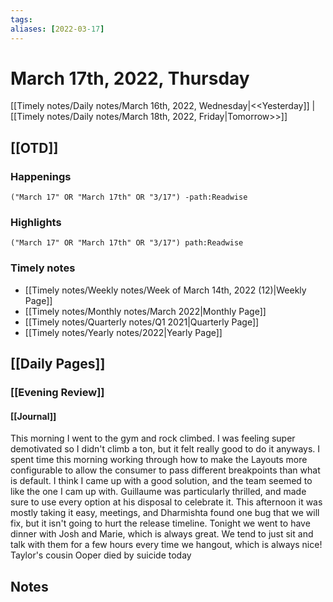 ```yaml
---
tags:
aliases: [2022-03-17]
---
```


# March 17th, 2022, Thursday

[[Timely notes/Daily notes/March 16th, 2022, Wednesday|<<Yesterday]] | [[Timely notes/Daily notes/March 18th, 2022, Friday|Tomorrow>>]]

## [[OTD]]

### Happenings

```query
("March 17" OR "March 17th" OR "3/17") -path:Readwise
```

### Highlights

```query
("March 17" OR "March 17th" OR "3/17") path:Readwise
```

### Timely notes
- [[Timely notes/Weekly notes/Week of March 14th, 2022 (12)|Weekly Page]]
- [[Timely notes/Monthly notes/March 2022|Monthly Page]]
- [[Timely notes/Quarterly notes/Q1 2021|Quarterly Page]]
- [[Timely notes/Yearly notes/2022|Yearly Page]]

## [[Daily Pages]]

### [[Evening Review]]

#### [[Journal]]

This morning I went to the gym and rock climbed. I was feeling super demotivated so I didn't climb a ton, but it felt really good to do it anyways. I spent time this morning working through how to make the Layouts more configurable to allow the consumer to pass different breakpoints than what is default. I think I came up with a good solution, and the team seemed to like the one I cam up with. Guillaume was particularly thrilled, and made sure to use every option at his disposal to celebrate it. This afternoon it was mostly taking it easy, meetings, and Dharmishta found one bug that we will fix, but it isn't going to hurt the release timeline. Tonight we went to have dinner with Josh and Marie, which is always great. We tend to just sit and talk with them for a few hours every time we hangout, which is always nice! Taylor's cousin Ooper died by suicide today

## Notes
